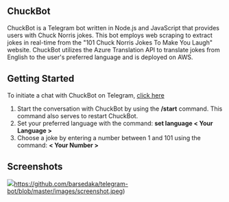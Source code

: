 ## ChuckBot
ChuckBot is a Telegram bot written in Node.js and JavaScript that provides users with Chuck Norris jokes. 
This bot employs web scraping to extract jokes in real-time from the "101 Chuck Norris Jokes To Make You Laugh" website.
ChuckBot utilizes the Azure Translation API to translate jokes from English to the user's preferred language and is deployed on AWS.


## Getting Started
To initiate a chat with ChuckBot on Telegram, [click here](https://t.me/ChuckLaughterNBot)

1. Start the conversation with ChuckBot by using the **/start** command. 
   This command also serves to restart ChuckBot.
2. Set your preferred language with the command: **set language < Your Language >**
3. Choose a joke by entering a number between 1 and 101 using the command: **< Your Number >**


## Screenshots 
![](https://github.com/barsedaka/telegram-bot/blob/master/images/screenshot.jpeg)https://github.com/barsedaka/telegram-bot/blob/master/images/screenshot.jpeg)
